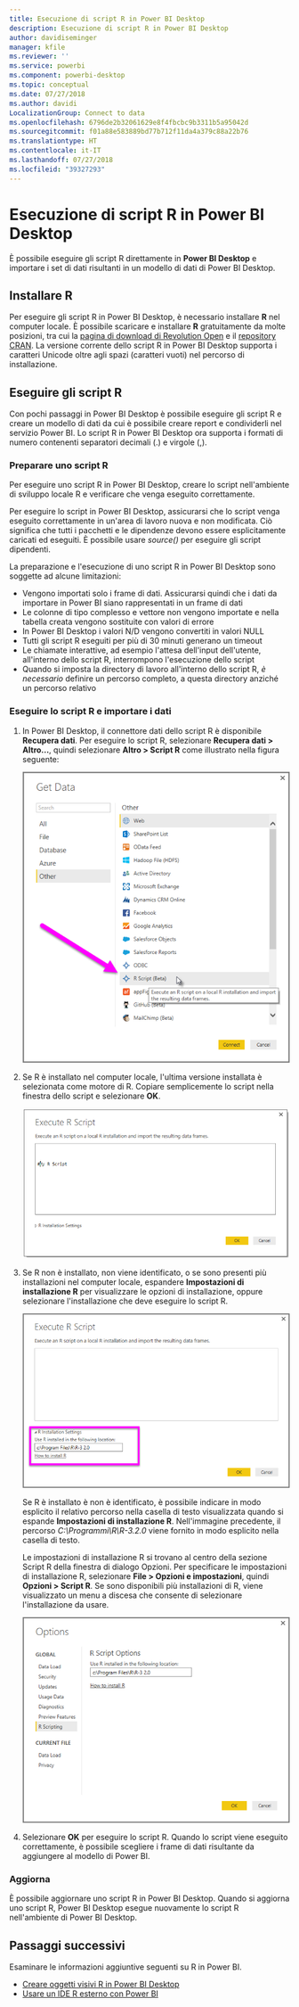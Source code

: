 ```yaml
---
title: Esecuzione di script R in Power BI Desktop
description: Esecuzione di script R in Power BI Desktop
author: davidiseminger
manager: kfile
ms.reviewer: ''
ms.service: powerbi
ms.component: powerbi-desktop
ms.topic: conceptual
ms.date: 07/27/2018
ms.author: davidi
LocalizationGroup: Connect to data
ms.openlocfilehash: 6796de2b32061629e8f4fbcbc9b3311b5a95042d
ms.sourcegitcommit: f01a88e583889bd77b712f11da4a379c88a22b76
ms.translationtype: HT
ms.contentlocale: it-IT
ms.lasthandoff: 07/27/2018
ms.locfileid: "39327293"
---
```

# <a name="run-r-scripts-in-power-bi-desktop"></a>Esecuzione di script R in Power BI Desktop
È possibile eseguire gli script R direttamente in **Power BI Desktop** e importare i set di dati risultanti in un modello di dati di Power BI Desktop.

## <a name="install-r"></a>Installare R
Per eseguire gli script R in Power BI Desktop, è necessario installare **R** nel computer locale. È possibile scaricare e installare **R** gratuitamente da molte posizioni, tra cui la [pagina di download di Revolution Open](https://mran.revolutionanalytics.com/download/) e il [repository CRAN](https://cran.r-project.org/bin/windows/base/). La versione corrente dello script R in Power BI Desktop supporta i caratteri Unicode oltre agli spazi (caratteri vuoti) nel percorso di installazione.

## <a name="run-r-scripts"></a>Eseguire gli script R
Con pochi passaggi in Power BI Desktop è possibile eseguire gli script R e creare un modello di dati da cui è possibile creare report e condividerli nel servizio Power BI. Lo script R in Power BI Desktop ora supporta i formati di numero contenenti separatori decimali (.) e virgole (,).

### <a name="prepare-an-r-script"></a>Preparare uno script R
Per eseguire uno script R in Power BI Desktop, creare lo script nell'ambiente di sviluppo locale R e verificare che venga eseguito correttamente.

Per eseguire lo script in Power BI Desktop, assicurarsi che lo script venga eseguito correttamente in un'area di lavoro nuova e non modificata. Ciò significa che tutti i pacchetti e le dipendenze devono essere esplicitamente caricati ed eseguiti. È possibile usare *source()* per eseguire gli script dipendenti.

La preparazione e l'esecuzione di uno script R in Power BI Desktop sono soggette ad alcune limitazioni:

* Vengono importati solo i frame di dati. Assicurarsi quindi che i dati da importare in Power BI siano rappresentati in un frame di dati
* Le colonne di tipo complesso e vettore non vengono importate e nella tabella creata vengono sostituite con valori di errore
* In Power BI Desktop i valori N/D vengono convertiti in valori NULL
* Tutti gli script R eseguiti per più di 30 minuti generano un timeout
* Le chiamate interattive, ad esempio l'attesa dell'input dell'utente, all'interno dello script R, interrompono l'esecuzione dello script
* Quando si imposta la directory di lavoro all'interno dello script R, *è necessario* definire un percorso completo, a questa directory anziché un percorso relativo

### <a name="run-your-r-script-and-import-data"></a>Eseguire lo script R e importare i dati
1. In Power BI Desktop, il connettore dati dello script R è disponibile **Recupera dati**. Per eseguire lo script R, selezionare **Recupera dati &gt; Altro...**, quindi selezionare **Altro &gt; Script R** come illustrato nella figura seguente:
   
   ![](media/desktop-r-scripts/r-scripts-1.png)
2. Se R è installato nel computer locale, l'ultima versione installata è selezionata come motore di R. Copiare semplicemente lo script nella finestra dello script e selezionare **OK**.
   
   ![](media/desktop-r-scripts/r-scripts-2.png)
3. Se R non è installato, non viene identificato, o se sono presenti più installazioni nel computer locale, espandere **Impostazioni di installazione R** per visualizzare le opzioni di installazione, oppure selezionare l'installazione che deve eseguire lo script R.
   
   ![](media/desktop-r-scripts/r-scripts-3.png)
   
   Se R è installato è non è identificato, è possibile indicare in modo esplicito il relativo percorso nella casella di testo visualizzata quando si espande **Impostazioni di installazione R**. Nell'immagine precedente, il percorso *C:\Programmi\R\R-3.2.0* viene fornito in modo esplicito nella casella di testo.
   
   Le impostazioni di installazione R si trovano al centro della sezione Script R della finestra di dialogo Opzioni. Per specificare le impostazioni di installazione R, selezionare **File > Opzioni e impostazioni**, quindi **Opzioni > Script R**. Se sono disponibili più installazioni di R, viene visualizzato un menu a discesa che consente di selezionare l'installazione da usare.
   
   ![](media/desktop-r-scripts/r-scripts-4.png)
4. Selezionare **OK** per eseguire lo script R. Quando lo script viene eseguito correttamente, è possibile scegliere i frame di dati risultante da aggiungere al modello di Power BI.

### <a name="refresh"></a>Aggiorna
È possibile aggiornare uno script R in Power BI Desktop. Quando si aggiorna uno script R, Power BI Desktop esegue nuovamente lo script R nell'ambiente di Power BI Desktop.

## <a name="next-steps"></a>Passaggi successivi
Esaminare le informazioni aggiuntive seguenti su R in Power BI.

* [Creare oggetti visivi R in Power BI Desktop](desktop-r-visuals.md)
* [Usare un IDE R esterno con Power BI](desktop-r-ide.md)

